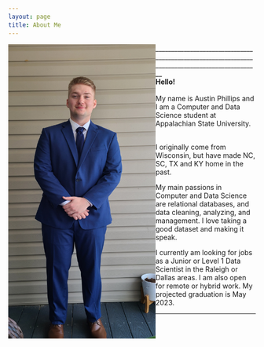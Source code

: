 ```yaml
---
layout: page
title: About Me
---
```


<img src="_images/20220721_141056.jpg" alt="Me" width="300" height="600" align="left"/>

<div>
  _______________________________________________________________________________________________<br>
  <b>Hello!</b>
  <br><br>
  My name is Austin Phillips and I am a Computer and Data Science student at Appalachian State University.  
  <br><br>  
  
  I originally come from Wisconsin, but have made NC, SC, TX and KY home in the past.  
    
  My main passions in Computer and Data Science are relational databases, and data cleaning, analyzing, and management. I love taking a good dataset and making it speak.  
    
  I currently am looking for jobs as a Junior or Level 1 Data Scientist in the Raleigh or Dallas areas. I am also open for remote or hybrid work. My projected graduation is May 2023.  
  _________________________________________________________________________________________
</div>
  
